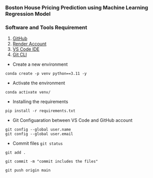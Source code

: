 ### Boston House Pricing Prediction using Machine Learning Regression Model

### Software and Tools Requirement

1. [GitHub](https://github.com)
2. [Render Account](https://render.com/)
3. [VS Code IDE](https://code.visualstudio.com/)
4. [Git CLI](https://git-scm.com/downloads)


- Create a new environment
```
conda create -p venv python==3.11 -y 
```

- Activate the environment

```
conda activate venv/
```

- Installing the requirements
```
pip install -r requirements.txt
```

- Git Configuaration between VS Code and GitHub account 

```
git config --global user.name
git config --global user.email
```

- Commit files
```git status```

```git add . ```

```git commit -m "commit includes the files"```

```git push origin main```

